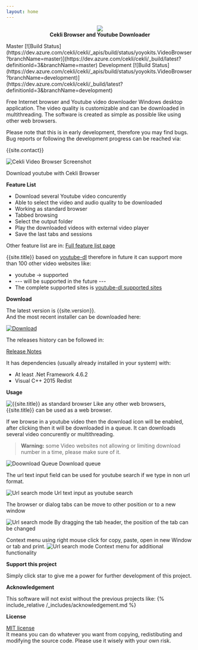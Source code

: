 ```yaml
---
layout: home
---
```


<p align="center">
   <img src="{{site.image_folder}}cekli-logo.png"><br/>
   <strong>Cekli Browser and Youtube Downloader</strong>
</p>
Master [![Build Status](https://dev.azure.com/cekli/cekli/_apis/build/status/yoyokits.VideoBrowser?branchName=master)](https://dev.azure.com/cekli/cekli/_build/latest?definitionId=3&branchName=master)
Development [![Build Status](https://dev.azure.com/cekli/cekli/_apis/build/status/yoyokits.VideoBrowser?branchName=development)](https://dev.azure.com/cekli/cekli/_build/latest?definitionId=3&branchName=development)

Free Internet browser and Youtube video downloader Windows desktop application.
The video quality is customizable and can be downloaded in multithreading.
The software is created as simple as possible like using other web browsers.

Please note that this is in early development, therefore you may find bugs. <br/>
Bug reports or following the development progress can be reached via: 

{{site.contact}}

![Cekli Video Browser Screenshot]({{site.image_folder}}{{site.version}}/CekliVideoBrowserDownload.gif)

Download youtube with Cekli Browser

**Feature List** 
* Download several Youtube video concurently
* Able to select the video and audio quality to be downloaded
* Working as standard browser
* Tabbed browsing
* Select the output folder
* Play the downloaded videos with external video player
* Save the last tabs and sessions

Other feature list are in:  [Full feature list page](features_list.html)
 
{{site.title}} based on [youtube-dl][youtube-dl] therefore in future it can support more than 100 other video websites like:
* youtube -> supported
* --- will be supported in the future ---
* The complete supported sites is [youtube-dl supported sites][youtube-dl-supported-sites]

**Download**

The latest version is {{site.version}}.<br/>
And the most recent installer can be downloaded here:

[![Download]({{site.image_folder}}Download.jpg)](https://github.com/yoyokits/VideoBrowser/releases/latest)

The releases history can be followed in:

[Release Notes](release-notes.html)

It has dependencies (usually already installed in your system)  with:
* At least .Net Framework 4.6.2
* Visual C++ 2015 Redist

**Usage**

![{{site.title}} as standard browser]({{site.image_folder}}{{site.version}}/CekliVideoBrowserMainViewScreenShot.jpg)
Like any other web browsers, {{site.title}} can be used as a web browser.

If we browse in a youtube video then the download icon will be enabled, after clicking then it will be downloaded in a queue.
It can downloads several video concurently or multithreading.

> **Warning:** some Video websites not allowing or limiting download number in a time, please make sure of it.

![Doownload Queue]({{site.image_folder}}{{site.version}}/CekliVideoBrowserDownloadScreenShot.jpg)
Download queue

The url text input field can be used for youtube search if we type in non url format.

![Url search mode]({{site.image_folder}}{{site.version}}/CekliVideoBrowserYoutubeSearchScreenShot.jpg)
Url text input as youtube search

The browser or dialog tabs can be move to other position or to a new window

![Url search mode]({{site.image_folder}}{{site.version}}/CekliVideoBrowserMoveBrowserTabToNewWIndow.gif)
By dragging the tab header, the position of the tab can be changed

Context menu using right mouse click for copy, paste, open in new Window or tab and print.
![Url search mode]({{site.image_folder}}{{site.version}}/CekliVideoBrowserContextMenu.jpg)
Context menu for additional functionality

**Support this project**

Simply click star to give me a power for further development of this project.

**Acknowledgement**

This software will not exist without the previous projects like:
{% include_relative /_includes/acknowledgement.md %}

**License**

[MIT license](about.html)<br/>
It means you can do whatever you want from copying, redistibuting and  modifying the source code.
Please use it wisely with your own risk.

[youtube-dl]: http://ytdl-org.github.io/youtube-dl/
[youtube-dl-supported-sites]: https://ytdl-org.github.io/youtube-dl/supportedsites.html
